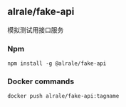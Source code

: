 ## alrale/fake-api

模拟测试用接口服务

### Npm

```shell
npm install -g @alrale/fake-api
```

### Docker commands

```shell
docker push alrale/fake-api:tagname
```
